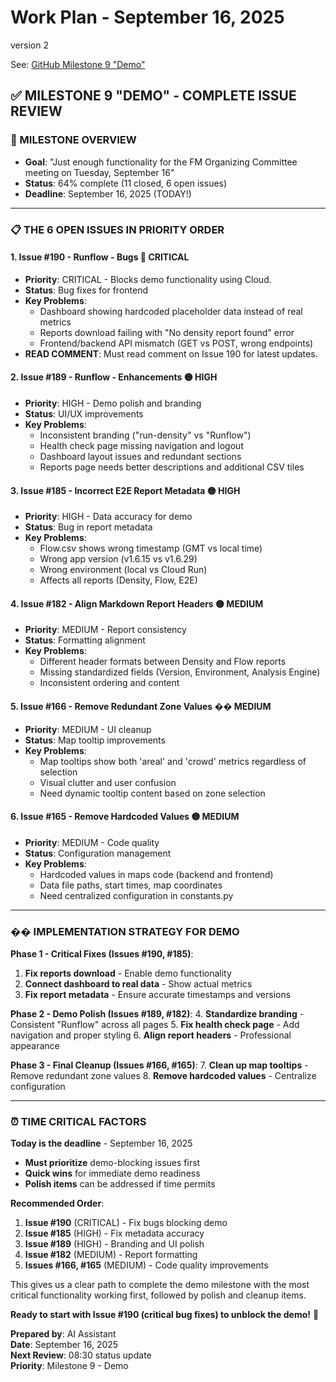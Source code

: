 # Work Plan - September 16, 2025
version 2

See: [GitHub Milestone 9 "Demo"](https://github.com/thomjeff/run-density/milestone/9)

## ✅ **MILESTONE 9 "DEMO" - COMPLETE ISSUE REVIEW**

### **🎯 MILESTONE OVERVIEW**
- **Goal**: "Just enough functionality for the FM Organizing Committee meeting on Tuesday, September 16"
- **Status**: 64% complete (11 closed, 6 open issues)
- **Deadline**: September 16, 2025 (TODAY!)

---

### **📋 THE 6 OPEN ISSUES IN PRIORITY ORDER**

#### **1. Issue #190 - Runflow - Bugs** 🔴 **CRITICAL**
- **Priority**: CRITICAL - Blocks demo functionality using Cloud.
- **Status**: Bug fixes for frontend
- **Key Problems**:
  - Dashboard showing hardcoded placeholder data instead of real metrics
  - Reports download failing with "No density report found" error
  - Frontend/backend API mismatch (GET vs POST, wrong endpoints)
- **READ COMMENT**: Must read comment on Issue 190 for latest updates.

#### **2. Issue #189 - Runflow - Enhancements** 🟡 **HIGH**
- **Priority**: HIGH - Demo polish and branding
- **Status**: UI/UX improvements
- **Key Problems**:
  - Inconsistent branding ("run-density" vs "Runflow")
  - Health check page missing navigation and logout
  - Dashboard layout issues and redundant sections
  - Reports page needs better descriptions and additional CSV tiles

#### **3. Issue #185 - Incorrect E2E Report Metadata** 🟡 **HIGH**
- **Priority**: HIGH - Data accuracy for demo
- **Status**: Bug in report metadata
- **Key Problems**:
  - Flow.csv shows wrong timestamp (GMT vs local time)
  - Wrong app version (v1.6.15 vs v1.6.29)
  - Wrong environment (local vs Cloud Run)
  - Affects all reports (Density, Flow, E2E)

#### **4. Issue #182 - Align Markdown Report Headers** 🟡 **MEDIUM**
- **Priority**: MEDIUM - Report consistency
- **Status**: Formatting alignment
- **Key Problems**:
  - Different header formats between Density and Flow reports
  - Missing standardized fields (Version, Environment, Analysis Engine)
  - Inconsistent ordering and content

#### **5. Issue #166 - Remove Redundant Zone Values** �� **MEDIUM**
- **Priority**: MEDIUM - UI cleanup
- **Status**: Map tooltip improvements
- **Key Problems**:
  - Map tooltips show both 'areal' and 'crowd' metrics regardless of selection
  - Visual clutter and user confusion
  - Need dynamic tooltip content based on zone selection

#### **6. Issue #165 - Remove Hardcoded Values** 🟡 **MEDIUM**
- **Priority**: MEDIUM - Code quality
- **Status**: Configuration management
- **Key Problems**:
  - Hardcoded values in maps code (backend and frontend)
  - Data file paths, start times, map coordinates
  - Need centralized configuration in constants.py

---

### **�� IMPLEMENTATION STRATEGY FOR DEMO**

**Phase 1 - Critical Fixes (Issues #190, #185)**:
1. **Fix reports download** - Enable demo functionality
2. **Connect dashboard to real data** - Show actual metrics
3. **Fix report metadata** - Ensure accurate timestamps and versions

**Phase 2 - Demo Polish (Issues #189, #182)**:
4. **Standardize branding** - Consistent "Runflow" across all pages
5. **Fix health check page** - Add navigation and proper styling
6. **Align report headers** - Professional appearance

**Phase 3 - Final Cleanup (Issues #166, #165)**:
7. **Clean up map tooltips** - Remove redundant zone values
8. **Remove hardcoded values** - Centralize configuration

---

### **⏰ TIME CRITICAL FACTORS**

**Today is the deadline** - September 16, 2025
- **Must prioritize** demo-blocking issues first
- **Quick wins** for immediate demo readiness
- **Polish items** can be addressed if time permits

**Recommended Order**:
1. **Issue #190** (CRITICAL) - Fix bugs blocking demo
2. **Issue #185** (HIGH) - Fix metadata accuracy
3. **Issue #189** (HIGH) - Branding and UI polish
4. **Issue #182** (MEDIUM) - Report formatting
5. **Issues #166, #165** (MEDIUM) - Code quality improvements

This gives us a clear path to complete the demo milestone with the most critical functionality working first, followed by polish and cleanup items.

**Ready to start with Issue #190 (critical bug fixes) to unblock the demo!** 🚀

**Prepared by**: AI Assistant  
**Date**: September 16, 2025  
**Next Review**: 08:30 status update  
**Priority**: Milestone 9 - Demo

